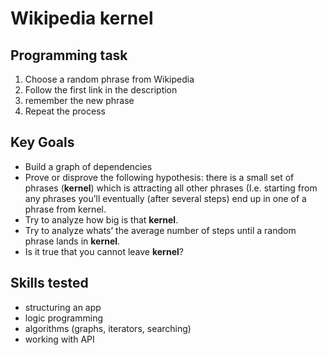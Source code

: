 # Wikipedia kernel

## Programming task
1. Choose a random phrase from Wikipedia
2. Follow the first link in the description
3. remember the new phrase
4. Repeat the process

## Key Goals
* Build a graph of dependencies
* Prove or disprove the following hypothesis: there is a small set of phrases (**kernel**) which is attracting all other phrases (I.e. starting from any phrases you’ll eventually (after several steps) end up in one of a phrase from kernel.
* Try to analyze how big is that **kernel**.
* Try to analyze whats’ the average number of steps until a random phrase lands in **kernel**.
* Is it true that you cannot leave **kernel**?

## Skills tested
- structuring an app
- logic programming
- algorithms (graphs, iterators, searching)
- working with API
